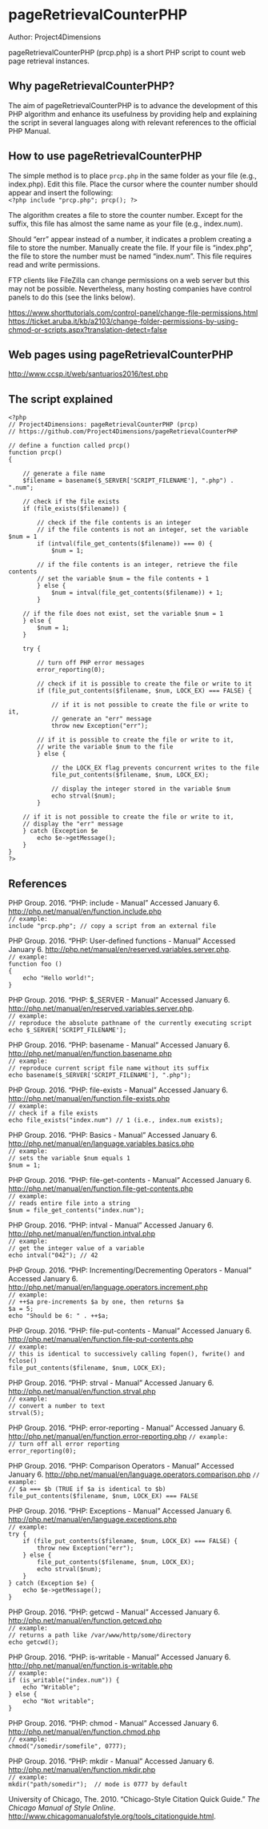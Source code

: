 # pageRetrievalCounterPHP

Author: Project4Dimensions

pageRetrievalCounterPHP (prcp.php) is a short PHP script to count web page retrieval instances.

## Why pageRetrievalCounterPHP?

The aim of pageRetrievalCounterPHP is to advance the development of this PHP algorithm and enhance its usefulness by providing help and explaining the script in several languages along with relevant references to the official PHP Manual.

## How to use pageRetrievalCounterPHP

The simple method is to place `prcp.php` in the same folder as your file (e.g., index.php). Edit this file. Place the cursor where the counter number should appear and insert the following:  
`<?php include "prcp.php"; prcp(); ?>`

The algorithm creates a file to store the counter number. Except for the suffix, this file has almost the same name as your file (e.g., index.num).

Should “err” appear instead of a number, it indicates a problem creating a file to store the number. Manually create the file. If your file is “index.php”, the file to store the number must be named “index.num”. This file requires read and write permissions.

FTP clients like FileZilla can change permissions on a web server but this may not be possible. Nevertheless, many hosting companies have control panels to do this (see the links below).

https://www.shorttutorials.com/control-panel/change-file-permissions.html  
https://ticket.aruba.it/kb/a2103/change-folder-permissions-by-using-chmod-or-scripts.aspx?translation-detect=false

## Web pages using pageRetrievalCounterPHP

http://www.ccsp.it/web/santuarios2016/test.php

## The script explained

```
<?php  
// Project4Dimensions: pageRetrievalCounterPHP (prcp)  
// https://github.com/Project4Dimensions/pageRetrievalCounterPHP

// define a function called prcp()  
function prcp()  
{

    // generate a file name  
    $filename = basename($_SERVER['SCRIPT_FILENAME'], ".php") . ".num";  

    // check if the file exists  
    if (file_exists($filename)) {  

        // check if the file contents is an integer  
        // if the file contents is not an integer, set the variable $num = 1  
        if (intval(file_get_contents($filename)) === 0) {  
            $num = 1;

        // if the file contents is an integer, retrieve the file contents  
        // set the variable $num = the file contents + 1  
        } else {
            $num = intval(file_get_contents($filename)) + 1;  
        }  

    // if the file does not exist, set the variable $num = 1  
    } else {  
        $num = 1;  
    }  

    try {

        // turn off PHP error messages  
        error_reporting(0);  

        // check if it is possible to create the file or write to it  
        if (file_put_contents($filename, $num, LOCK_EX) === FALSE) {  

            // if it is not possible to create the file or write to it,  
            // generate an "err" message  
            throw new Exception("err");  

        // if it is possible to create the file or write to it,  
        // write the variable $num to the file  
        } else {  

            // the LOCK_EX flag prevents concurrent writes to the file  
            file_put_contents($filename, $num, LOCK_EX);  

            // display the integer stored in the variable $num  
            echo strval($num);  
        }  

    // if it is not possible to create the file or write to it,  
    // display the "err" message  
    } catch (Exception $e  
        echo $e->getMessage();  
    }  
}  
?>
```

## References

PHP Group. 2016. “PHP: include - Manual” Accessed January 6.  http://php.net/manual/en/function.include.php  
`// example:`  
`include "prcp.php"; // copy a script from an external file`  

PHP Group. 2016. “PHP: User-defined functions - Manual” Accessed January 6.  http://php.net/manual/en/reserved.variables.server.php.  
`// example:`  
`function foo ()`  
`{`  
`    echo "Hello world!";`  
`}`

PHP Group. 2016. “PHP: $_SERVER - Manual” Accessed January 6.  http://php.net/manual/en/reserved.variables.server.php.  
`// example:`  
`// reproduce the absolute pathname of the currently executing script`  
`echo $_SERVER['SCRIPT_FILENAME'];`

PHP Group. 2016. “PHP: basename - Manual” Accessed January 6.  http://php.net/manual/en/function.basename.php  
`// example:`  
`// reproduce current script file name without its suffix`  
`echo basename($_SERVER['SCRIPT_FILENAME'], ".php");`

PHP Group. 2016. “PHP: file-exists - Manual” Accessed January 6.  http://php.net/manual/en/function.file-exists.php  
`// example:`  
`// check if a file exists`  
`echo file_exists("index.num") // 1 (i.e., index.num exists);`

PHP Group. 2016. “PHP: Basics - Manual” Accessed January 6.  http://php.net/manual/en/language.variables.basics.php  
`// example:`  
`// sets the variable $num equals 1`  
`$num = 1;`

PHP Group. 2016. “PHP: file-get-contents - Manual” Accessed January 6.  http://php.net/manual/en/function.file-get-contents.php  
`// example:`  
`// reads entire file into a string`  
`$num = file_get_contents("index.num");`

PHP Group. 2016. “PHP: intval - Manual” Accessed January 6.  http://php.net/manual/en/function.intval.php  
`// example:`  
`// get the integer value of a variable`  
`echo intval("042"); // 42`

PHP Group. 2016. “PHP: Incrementing/Decrementing Operators - Manual” Accessed January 6.  http://php.net/manual/en/language.operators.increment.php  
`// example:`  
`// ++$a pre-increments $a by one, then returns $a`  
`$a = 5;`  
`echo "Should be 6: " . ++$a;`

PHP Group. 2016. “PHP: file-put-contents - Manual” Accessed January 6.  http://php.net/manual/en/function.file-put-contents.php  
`// example:`  
`// this is identical to successively calling fopen(), fwrite() and fclose()`  
`file_put_contents($filename, $num, LOCK_EX);`

PHP Group. 2016. “PHP: strval - Manual” Accessed January 6.  http://php.net/manual/en/function.strval.php  
`// example:`  
`// convert a number to text`  
`strval(5);`

PHP Group. 2016. “PHP: error-reporting - Manual” Accessed January 6.  http://php.net/manual/en/function.error-reporting.php
`// example:`  
`// turn off all error reporting`  
`error_reporting(0);`

PHP Group. 2016. “PHP: Comparison Operators - Manual” Accessed January 6.  http://php.net/manual/en/language.operators.comparison.php
`// example:`  
`// $a === $b (TRUE if $a is identical to $b)`  
`file_put_contents($filename, $num, LOCK_EX) === FALSE`

PHP Group. 2016. “PHP: Exceptions - Manual” Accessed January 6.  http://php.net/manual/en/language.exceptions.php  
`// example:`  
`try {`  
`    if (file_put_contents($filename, $num, LOCK_EX) === FALSE) {`  
`        throw new Exception("err");`  
`    } else {`  
`        file_put_contents($filename, $num, LOCK_EX);`  
`        echo strval($num);`  
`    }`  
`} catch (Exception $e) {`  
`    echo $e->getMessage();`  
`}`

PHP Group. 2016. “PHP: getcwd - Manual” Accessed January 6.  http://php.net/manual/en/function.getcwd.php  
`// example:`  
`// returns a path like /var/www/http/some/directory`  
`echo getcwd();`

PHP Group. 2016. “PHP: is-writable - Manual” Accessed January 6.  http://php.net/manual/en/function.is-writable.php  
`// example:`  
`if (is_writable("index.num")) {`  
`    echo "Writable";`  
`} else {`  
`    echo "Not writable";`  
`}`

PHP Group. 2016. “PHP: chmod - Manual” Accessed January 6.  http://php.net/manual/en/function.chmod.php  
`// example:`  
`chmod("/somedir/somefile", 0777);`

PHP Group. 2016. “PHP: mkdir - Manual” Accessed January 6.  http://php.net/manual/en/function.mkdir.php  
`// example:`  
`mkdir("path/somedir");  // mode is 0777 by default`

University of Chicago, The. 2010. “Chicago-Style Citation Quick Guide.” *The Chicago Manual of Style Online*. http://www.chicagomanualofstyle.org/tools_citationguide.html.
